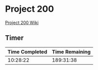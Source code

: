 # Project 200

[Project 200 Wiki](https://hachibu.github.io/project-200-hours)

## Timer

| Time Completed | Time Remaining |
| -------------- | -------------- |
| 10:28:22       | 189:31:38      |
